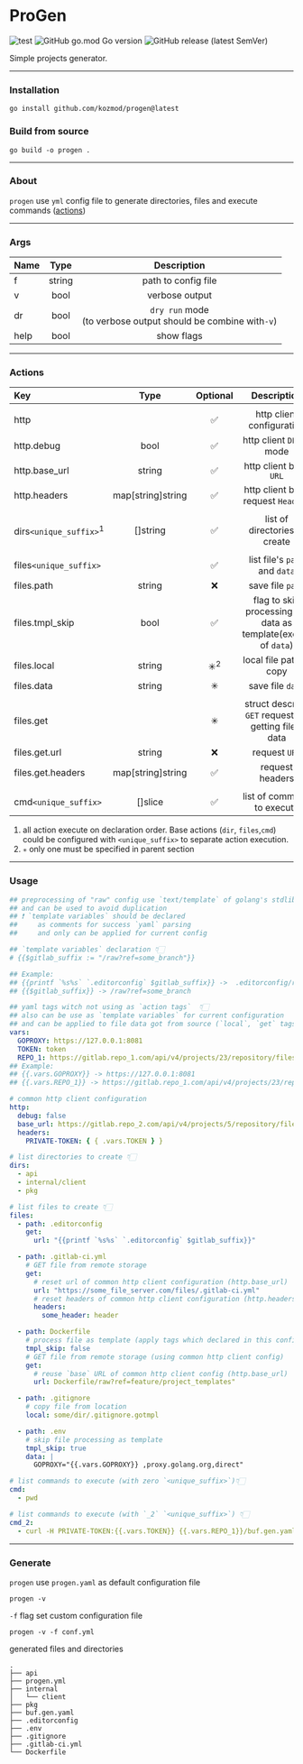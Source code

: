 # ProGen

![test](https://github.com/kozmod/progen/actions/workflows/test.yml/badge.svg)
![GitHub go.mod Go version](https://img.shields.io/github/go-mod/go-version/kozmod/progen)
![GitHub release (latest SemVer)](https://img.shields.io/github/v/release/kozmod/progen)

Simple projects generator.
___

### Installation

```console
go install github.com/kozmod/progen@latest
```

### Build from source

```console
go build -o progen .
```

___

### About

`progen` use `yml` config file to generate directories, files and execute commands ([actions](#Actions))
___

### Args

| Name |  Type  |                            Description                             |
|:-----|:------:|:------------------------------------------------------------------:|
| f    | string |                        path to config file                         |
| v    |  bool  |                           verbose output                           |
| dr   |  bool  | `dry run` mode <br/>(to verbose output should be combine with`-v`) |
| help |  bool  |                             show flags                             |

___

### Actions

| Key                               |       Type        |   Optional    |                           Description                           |
|:----------------------------------|:-----------------:|:-------------:|:---------------------------------------------------------------:|
|                                   |                   |               |                                                                 |
| http                              |                   |       ✅       |                    http client configuration                    |
| http.debug                        |       bool        |       ✅       |                    http client `DEBUG` mode                     |
| http.base_url                     |      string       |       ✅       |                     http client base `URL`                      |
| http.headers                      | map[string]string |       ✅       |               http client base request `Headers`                |
|                                   |                   |               |                                                                 |
| dirs`<unique_suffix>`<sup>1</sup> |     []string      |       ✅       |                  list of directories to create                  |
|                                   |                   |               |                                                                 |
| files`<unique_suffix>`            |                   |       ✅       |                  list file's `path` and `data`                  |
| files.path                        |      string       |       ❌       |                        save file `path`                         |
| files.tmpl_skip                   |       bool        |       ✅       | flag to skip processing file data as template(except of `data`) |
| files.local                       |      string       | ✳<sup>2</sup> |                     local file path to copy                     |
| files.data                        |      string       |       ✳       |                        save file `data`                         |
|                                   |                   |               |                                                                 |
| files.get                         |                   |       ✳       |      struct describe `GET` request for getting file's data      |
| files.get.url                     |      string       |       ❌       |                          request `URL`                          |
| files.get.headers                 | map[string]string |       ✅       |                         request headers                         |
|                                   |                   |               |                                                                 |
| cmd`<unique_suffix>`              |      []slice      |       ✅       |                   list of command to execute                    |

1. all action execute on declaration order. Base actions (`dir`, `files`,`cmd`) could be configured
   with `<unique_suffix>` to separate action execution.
2. `✳` only one must be specified in parent section

___

### Usage

```yaml
## preprocessing of "raw" config use `text/template` of golang's stdlib
## and can be used to avoid duplication
## ❗️ `template variables` should be declared 
##     as comments for success `yaml` parsing
##     and only can be applied for current config

## `template variables` declaration 👇🏻 
# {{$gitlab_suffix := "/raw?ref=some_branch"}}

## Example:
## {{printf `%s%s` `.editorconfig` $gitlab_suffix}} ->  .editorconfig/raw?ref=some_branch
## {{$gitlab_suffix}} -> /raw?ref=some_branch

## yaml tags witch not using as `action tags`  👇🏻
## also can be use as `template variables` for current configuration 
## and can be applied to file data got from source (`local`, `get` tags)
vars:
  GOPROXY: https://127.0.0.1:8081
  TOKEN: token
  REPO_1: https://gitlab.repo_1.com/api/v4/projects/23/repository/files
## Example:
## {{.vars.GOPROXY}} -> https://127.0.0.1:8081
## {{.vars.REPO_1}} -> https://gitlab.repo_1.com/api/v4/projects/23/repository/files

# common http client configuration  
http:
  debug: false
  base_url: https://gitlab.repo_2.com/api/v4/projects/5/repository/files/
  headers:
    PRIVATE-TOKEN: { { .vars.TOKEN } }

# list directories to create 👇🏻
dirs:
  - api
  - internal/client
  - pkg

# list files to create 👇🏻
files:
  - path: .editorconfig
    get:
      url: "{{printf `%s%s` `.editorconfig` $gitlab_suffix}}"

  - path: .gitlab-ci.yml
    # GET file from remote storage
    get:
      # reset url of common http client configuration (http.base_url)
      url: "https://some_file_server.com/files/.gitlab-ci.yml"
      # reset headers of common http client configuration (http.headers)
      headers:
        some_header: header

  - path: Dockerfile
    # process file as template (apply tags which declared in this config)
    tmpl_skip: false
    # GET file from remote storage (using common http client config)
    get:
      # reuse `base` URL of common http client config (http.base_url)
      url: Dockerfile/raw?ref=feature/project_templates"

  - path: .gitignore
    # copy file from location
    local: some/dir/.gitignore.gotmpl

  - path: .env
    # skip file processing as template
    tmpl_skip: true
    data: |
      GOPROXY="{{.vars.GOPROXY}} ,proxy.golang.org,direct"

# list commands to execute (with zero `<unique_suffix>`)👇🏻    
cmd:
  - pwd

# list commands to execute (with `_2` `<unique_suffix>`) 👇🏻
cmd_2:
  - curl -H PRIVATE-TOKEN:{{.vars.TOKEN}} {{.vars.REPO_1}}/buf.gen.yaml/raw?ref=master -o buf.gen.yaml
```

___

### Generate

`progen` use `progen.yaml` as default configuration file

```console
progen -v
```

`-f` flag set custom configuration file

```console
progen -v -f conf.yml
```

generated files and directories

```console
.
├── api
├── progen.yml
├── internal
│   └── client
├── pkg
├── buf.gen.yaml
├── .editorconfig 
├── .env
├── .gitignore
├── .gitlab-ci.yml
└── Dockerfile
```

